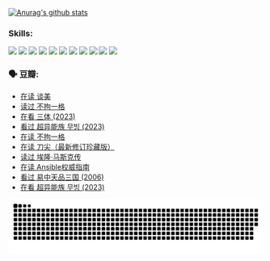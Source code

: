 
[![Anurag's github stats](https://github-readme-stats.vercel.app/api?username=w940853815)](https://github.com/anuraghazra/github-readme-stats)

### Skills:

<code><img height="32" src="https://cdn.jsdelivr.net/npm/simple-icons@v5/icons/python.svg"></code>
<code><img height="32" src="https://cdn.jsdelivr.net/npm/simple-icons@v5/icons/javascript.svg"></code>
<code><img height="32" src="https://cdn.jsdelivr.net/npm/simple-icons@v5/icons/django.svg"></code>
<code><img height="32" src="https://cdn.jsdelivr.net/npm/simple-icons@v5/icons/flask.svg"></code>
<code><img height="32" src="https://cdn.jsdelivr.net/npm/simple-icons@v5/icons/vuetify.svg"></code>
<code><img height="32" src="https://cdn.jsdelivr.net/npm/simple-icons@v5/icons/git.svg"></code>
<code><img height="32" src="https://cdn.jsdelivr.net/npm/simple-icons@v5/icons/docker.svg"></code>
<code><img height="32" src="https://cdn.jsdelivr.net/npm/simple-icons@v5/icons/postgresql.svg"></code>
<code><img height="32" src="https://cdn.jsdelivr.net/npm/simple-icons@v5/icons/elasticsearch.svg"></code>
<code><img height="32" src="https://cdn.jsdelivr.net/npm/simple-icons@v5/icons/macos.svg"></code>
<code><img height="32" src="https://cdn.jsdelivr.net/npm/simple-icons@v5/icons/linux.svg"></code>

### 🗣 豆瓣:

<!-- DOUBAN-ACTIVITIES:START -->
- [在读 谈美](https://www.douban.com/people/136069238/status/4560861771/?_i=11592547)
- [读过 不拘一格](https://www.douban.com/people/136069238/status/4560861445/?_i=11592547)
- [在看 三体‎ (2023)](https://www.douban.com/people/136069238/status/4558185093/?_i=11592547)
- [看过 超异能族 무빙‎ (2023)](https://www.douban.com/people/136069238/status/4556824186/?_i=11592547)
- [在读 不拘一格](https://www.douban.com/people/136069238/status/4541712161/?_i=11592548)
- [在读 刀尖（最新修订珍藏版）](https://www.douban.com/people/136069238/status/4541711339/?_i=11592548)
- [读过 埃隆·马斯克传](https://www.douban.com/people/136069238/status/4541710351/?_i=11592548)
- [在读 Ansible权威指南](https://www.douban.com/people/136069238/status/4539151450/?_i=11592548)
- [看过 易中天品三国‎ (2006)](https://www.douban.com/people/136069238/status/4529910812/?_i=11592548)
- [在看 超异能族 무빙‎ (2023)](https://www.douban.com/people/136069238/status/4527291077/?_i=11592548)
<!-- DOUBAN-ACTIVITIES:END -->


![Snake animation](https://raw.githubusercontent.com/w940853815/w940853815/output/github-contribution-grid-snake.svg)

<!--
**w940853815/w940853815** is a ✨ _special_ ✨ repository because its `README.md` (this file) appears on your GitHub profile.

Here are some ideas to get you started:

- 🔭 I’m currently working on ...
- 🌱 I’m currently learning ...
- 👯 I’m looking to collaborate on ...
- 🤔 I’m looking for help with ...
- 💬 Ask me about ...
- 📫 How to reach me: ...
- 😄 Pronouns: ...
- ⚡ Fun fact: ...
-->
